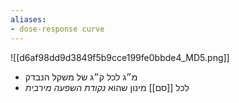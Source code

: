 ```yaml
---
aliases:
- dose-response curve
---
```

![[d6af98dd9d3849f5b9cce199fe0bbde4_MD5.png]]
- מ״ג לכל ק״ג של משקל הנבדק
- לכל [[סם]] מינון שהוא *נקודת השפעה מירבית*